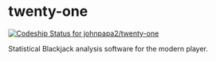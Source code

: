 # twenty-one

[ ![Codeship Status for johnpapa2/twenty-one](https://app.codeship.com/projects/1436da20-ac85-0134-a0de-16abc9b20ebe/status?branch=master)](https://app.codeship.com/projects/192414)

Statistical Blackjack analysis software for the modern player.
